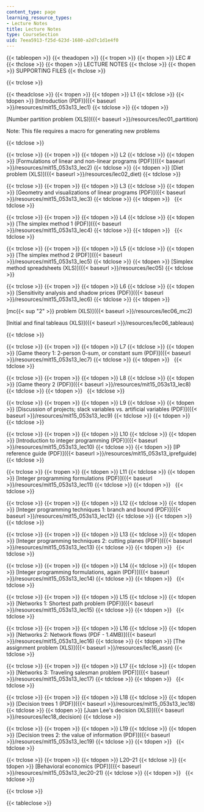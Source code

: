 ```yaml
---
content_type: page
learning_resource_types:
- Lecture Notes
title: Lecture Notes
type: CourseSection
uid: 7eea5913-f25d-623d-1680-a2d7c1d1e4f0
---
```


{{< tableopen >}}
{{< theadopen >}}
{{< tropen >}}
{{< thopen >}}
LEC #
{{< thclose >}}
{{< thopen >}}
LECTURE NOTES
{{< thclose >}}
{{< thopen >}}
SUPPORTING FILES
{{< thclose >}}

{{< trclose >}}

{{< theadclose >}}
{{< tropen >}}
{{< tdopen >}}
L1
{{< tdclose >}}
{{< tdopen >}}
[Introduction (PDF)]({{< baseurl >}}/resources/mit15_053s13_lec1)
{{< tdclose >}}
{{< tdopen >}}


[Number partition problem (XLS)]({{< baseurl >}}/resources/lec01_partition)

Note: This file requires a macro for generating new problems


{{< tdclose >}}

{{< trclose >}}
{{< tropen >}}
{{< tdopen >}}
L2
{{< tdclose >}}
{{< tdopen >}}
[Formulations of linear and non-linear programs (PDF)]({{< baseurl >}}/resources/mit15_053s13_lec2)
{{< tdclose >}}
{{< tdopen >}}
[Diet problem (XLS)]({{< baseurl >}}/resources/lec02_diet)
{{< tdclose >}}

{{< trclose >}}
{{< tropen >}}
{{< tdopen >}}
L3
{{< tdclose >}}
{{< tdopen >}}
[Geometry and visualizations of linear programs (PDF)]({{< baseurl >}}/resources/mit15_053s13_lec3)
{{< tdclose >}}
{{< tdopen >}}
 
{{< tdclose >}}

{{< trclose >}}
{{< tropen >}}
{{< tdopen >}}
L4
{{< tdclose >}}
{{< tdopen >}}
[The simplex method 1 (PDF)]({{< baseurl >}}/resources/mit15_053s13_lec4)
{{< tdclose >}}
{{< tdopen >}}
 
{{< tdclose >}}

{{< trclose >}}
{{< tropen >}}
{{< tdopen >}}
L5
{{< tdclose >}}
{{< tdopen >}}
[The simplex method 2 (PDF)]({{< baseurl >}}/resources/mit15_053s13_lec5)
{{< tdclose >}}
{{< tdopen >}}
[Simplex method spreadsheets (XLS)]({{< baseurl >}}/resources/lec05)
{{< tdclose >}}

{{< trclose >}}
{{< tropen >}}
{{< tdopen >}}
L6
{{< tdclose >}}
{{< tdopen >}}
[Sensitivity analysis and shadow prices (PDF)]({{< baseurl >}}/resources/mit15_053s13_lec6)
{{< tdclose >}}
{{< tdopen >}}


[mc{{< sup "2" >}} problem (XLS)]({{< baseurl >}}/resources/lec06_mc2)

[Initial and final tableaus (XLS)]({{< baseurl >}}/resources/lec06_tableaus)


{{< tdclose >}}

{{< trclose >}}
{{< tropen >}}
{{< tdopen >}}
L7
{{< tdclose >}}
{{< tdopen >}}
[Game theory 1: 2-person 0-sum, or constant sum (PDF)]({{< baseurl >}}/resources/mit15_053s13_lec7)
{{< tdclose >}}
{{< tdopen >}}
 
{{< tdclose >}}

{{< trclose >}}
{{< tropen >}}
{{< tdopen >}}
L8
{{< tdclose >}}
{{< tdopen >}}
[Game theory 2 (PDF)]({{< baseurl >}}/resources/mit15_053s13_lec8)
{{< tdclose >}}
{{< tdopen >}}
 
{{< tdclose >}}

{{< trclose >}}
{{< tropen >}}
{{< tdopen >}}
L9
{{< tdclose >}}
{{< tdopen >}}
[Discussion of projects; slack variables vs. artificial variables (PDF)]({{< baseurl >}}/resources/mit15_053s13_lec9)
{{< tdclose >}}
{{< tdopen >}}
 
{{< tdclose >}}

{{< trclose >}}
{{< tropen >}}
{{< tdopen >}}
L10
{{< tdclose >}}
{{< tdopen >}}
[Introduction to integer programming (PDF)]({{< baseurl >}}/resources/mit15_053s13_lec10)
{{< tdclose >}}
{{< tdopen >}}
[IP reference guide (PDF)]({{< baseurl >}}/resources/mit15_053s13_iprefguide)
{{< tdclose >}}

{{< trclose >}}
{{< tropen >}}
{{< tdopen >}}
L11
{{< tdclose >}}
{{< tdopen >}}
[Integer programming formulations (PDF)]({{< baseurl >}}/resources/mit15_053s13_lec11)
{{< tdclose >}}
{{< tdopen >}}
 
{{< tdclose >}}

{{< trclose >}}
{{< tropen >}}
{{< tdopen >}}
L12
{{< tdclose >}}
{{< tdopen >}}
[Integer programming techniques 1: branch and bound (PDF)]({{< baseurl >}}/resources/mit15_053s13_lec12)
{{< tdclose >}}
{{< tdopen >}}
 
{{< tdclose >}}

{{< trclose >}}
{{< tropen >}}
{{< tdopen >}}
L13
{{< tdclose >}}
{{< tdopen >}}
[Integer programming techniques 2: cutting planes (PDF)]({{< baseurl >}}/resources/mit15_053s13_lec13)
{{< tdclose >}}
{{< tdopen >}}
 
{{< tdclose >}}

{{< trclose >}}
{{< tropen >}}
{{< tdopen >}}
L14
{{< tdclose >}}
{{< tdopen >}}
[Integer programming formulations, again (PDF)]({{< baseurl >}}/resources/mit15_053s13_lec14)
{{< tdclose >}}
{{< tdopen >}}
 
{{< tdclose >}}

{{< trclose >}}
{{< tropen >}}
{{< tdopen >}}
L15
{{< tdclose >}}
{{< tdopen >}}
[Networks 1: Shortest path problem (PDF)]({{< baseurl >}}/resources/mit15_053s13_lec15)
{{< tdclose >}}
{{< tdopen >}}
 
{{< tdclose >}}

{{< trclose >}}
{{< tropen >}}
{{< tdopen >}}
L16
{{< tdclose >}}
{{< tdopen >}}
[Networks 2: Network flows (PDF - 1.4MB)]({{< baseurl >}}/resources/mit15_053s13_lec16)
{{< tdclose >}}
{{< tdopen >}}
[The assignment problem (XLS)]({{< baseurl >}}/resources/lec16_assn)
{{< tdclose >}}

{{< trclose >}}
{{< tropen >}}
{{< tdopen >}}
L17
{{< tdclose >}}
{{< tdopen >}}
[Networks 3: Traveling salesman problem (PDF)]({{< baseurl >}}/resources/mit15_053s13_lec17)
{{< tdclose >}}
{{< tdopen >}}
 
{{< tdclose >}}

{{< trclose >}}
{{< tropen >}}
{{< tdopen >}}
L18
{{< tdclose >}}
{{< tdopen >}}
[Decision trees 1 (PDF)]({{< baseurl >}}/resources/mit15_053s13_lec18)
{{< tdclose >}}
{{< tdopen >}}
[Juan Lee's decision (XLS)]({{< baseurl >}}/resources/lec18_decision)
{{< tdclose >}}

{{< trclose >}}
{{< tropen >}}
{{< tdopen >}}
L19
{{< tdclose >}}
{{< tdopen >}}
[Decision trees 2: the value of information (PDF)]({{< baseurl >}}/resources/mit15_053s13_lec19)
{{< tdclose >}}
{{< tdopen >}}
 
{{< tdclose >}}

{{< trclose >}}
{{< tropen >}}
{{< tdopen >}}
L20–21
{{< tdclose >}}
{{< tdopen >}}
[Behavioral economics (PDF)]({{< baseurl >}}/resources/mit15_053s13_lec20-21)
{{< tdclose >}}
{{< tdopen >}}
 
{{< tdclose >}}

{{< trclose >}}

{{< tableclose >}}
